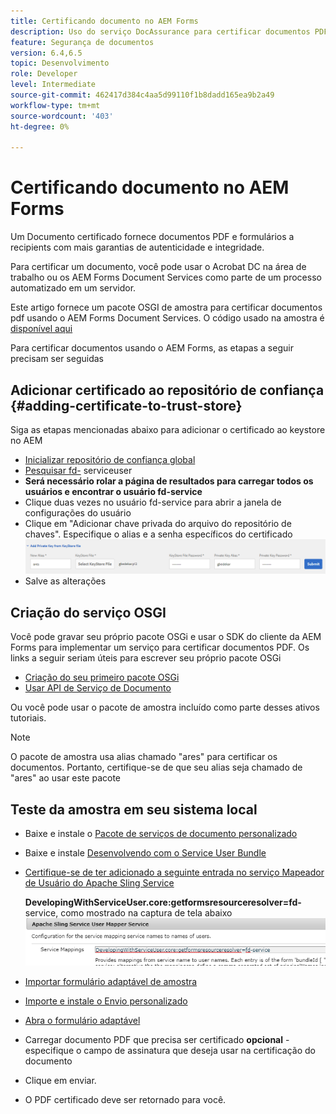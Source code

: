 ```yaml
---
title: Certificando documento no AEM Forms
description: Uso do serviço DocAssurance para certificar documentos PDF no AEM Forms
feature: Segurança de documentos
version: 6.4,6.5
topic: Desenvolvimento
role: Developer
level: Intermediate
source-git-commit: 462417d384c4aa5d99110f1b8dadd165ea9b2a49
workflow-type: tm+mt
source-wordcount: '403'
ht-degree: 0%

---
```



# Certificando documento no AEM Forms

Um Documento certificado fornece documentos PDF e formulários a recipients com mais garantias de autenticidade e integridade.

Para certificar um documento, você pode usar o Acrobat DC na área de trabalho ou os AEM Forms Document Services como parte de um processo automatizado em um servidor.

Este artigo fornece um pacote OSGI de amostra para certificar documentos pdf usando o AEM Forms Document Services. O código usado na amostra é [disponível aqui](https://helpx.adobe.com/experience-manager/6-4/forms/using/aem-document-services-programmatically.html)

Para certificar documentos usando o AEM Forms, as etapas a seguir precisam ser seguidas

## Adicionar certificado ao repositório de confiança {#adding-certificate-to-trust-store}

Siga as etapas mencionadas abaixo para adicionar o certificado ao keystore no AEM

* [Inicializar repositório de confiança global](http://localhost:4502/libs/granite/security/content/truststore.html)
* [Pesquisar fd-](http://localhost:4502/security/users.html) serviceuser
* **Será necessário rolar a página de resultados para carregar todos os usuários e encontrar o usuário fd-service**
* Clique duas vezes no usuário fd-service para abrir a janela de configurações do usuário
* Clique em &quot;Adicionar chave privada do arquivo do repositório de chaves&quot;. Especifique o alias e a senha específicos do certificado
   ![add-certificate](assets/adding-certificate-keystore.PNG)
* Salve as alterações

## Criação do serviço OSGI

Você pode gravar seu próprio pacote OSGi e usar o SDK do cliente da AEM Forms para implementar um serviço para certificar documentos PDF. Os links a seguir seriam úteis para escrever seu próprio pacote OSGi

* [Criação do seu primeiro pacote OSGi](https://helpx.adobe.com/experience-manager/using/maven_arch13.html)
* [Usar API de Serviço de Documento](https://helpx.adobe.com/experience-manager/6-4/forms/using/aem-document-services-programmatically.html)

Ou você pode usar o pacote de amostra incluído como parte desses ativos tutoriais.

>[!NOTE]
>
>O pacote de amostra usa alias chamado &quot;ares&quot; para certificar os documentos. Portanto, certifique-se de que seu alias seja chamado de &quot;ares&quot; ao usar este pacote

## Teste da amostra em seu sistema local

* Baixe e instale o [Pacote de serviços de documento personalizado](/help/forms/assets/common-osgi-bundles/AEMFormsDocumentServices.core-1.0-SNAPSHOT.jar)
* Baixe e instale [Desenvolvendo com o Service User Bundle](/help/forms/assets/common-osgi-bundles/DevelopingWithServiceUser.jar)
* [Certifique-se de ter adicionado a seguinte entrada no serviço Mapeador de Usuário do Apache Sling Service](http://localhost:4502/system/console/configMgr)

   **DevelopingWithServiceUser.core:getformsresourceresolver=fd-** service, como mostrado na captura de tela abaixo
   ![Mapeador de usuários](assets/user-mapper-service.PNG)
* [Importar formulário adaptável de amostra](assets/certify-pdf-af.zip)
* [Importe e instale o Envio personalizado](assets/custom-submit-certify.zip)
* [Abra o formulário adaptável](http://localhost:4502/content/dam/formsanddocuments/certifypdf/jcr:content?wcmmode=disabled)
* Carregar documento PDF que precisa ser certificado
   **opcional**  - especifique o campo de assinatura que deseja usar na certificação do documento
* Clique em enviar.
* O PDF certificado deve ser retornado para você.



